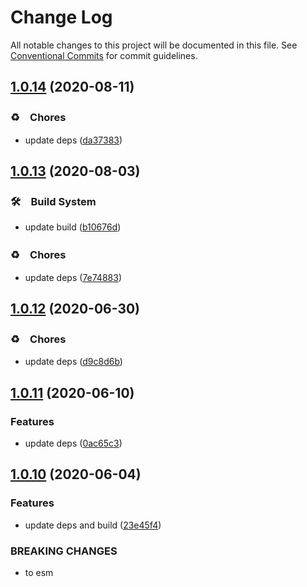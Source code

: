 # Change Log

All notable changes to this project will be documented in this file.
See [Conventional Commits](https://conventionalcommits.org) for commit guidelines.

## [1.0.14](https://github.com/bluelovers/node-novel/compare/@node-novel/layout-cli@1.0.13...@node-novel/layout-cli@1.0.14) (2020-08-11)


### ♻️　Chores

* update deps ([da37383](https://github.com/bluelovers/node-novel/commit/da37383f4912354d6c6615e728433448138b3869))





## [1.0.13](https://github.com/bluelovers/node-novel/compare/@node-novel/layout-cli@1.0.12...@node-novel/layout-cli@1.0.13) (2020-08-03)


### 🛠　Build System

* update build ([b10676d](https://github.com/bluelovers/node-novel/commit/b10676d1fea942a9fc3432e9e1de1c711501bade))


### ♻️　Chores

* update deps ([7e74883](https://github.com/bluelovers/node-novel/commit/7e74883adc57bd6b795ab3a88d72c98a58e25feb))





## [1.0.12](https://github.com/bluelovers/node-novel/compare/@node-novel/layout-cli@1.0.11...@node-novel/layout-cli@1.0.12) (2020-06-30)


### ♻️　Chores

* update deps ([d9c8d6b](https://github.com/bluelovers/node-novel/commit/d9c8d6bb9b4f31496a5a390adb950c9bb7f4131d))





## [1.0.11](https://github.com/bluelovers/node-novel/compare/@node-novel/layout-cli@1.0.10...@node-novel/layout-cli@1.0.11) (2020-06-10)


### Features

* update deps ([0ac65c3](https://github.com/bluelovers/node-novel/commit/0ac65c322dbdda0b538ee3ee80eb7dfd0948d883))





## [1.0.10](https://github.com/bluelovers/node-novel/compare/@node-novel/layout-cli@1.0.9...@node-novel/layout-cli@1.0.10) (2020-06-04)


### Features

* update deps and build ([23e45f4](https://github.com/bluelovers/node-novel/commit/23e45f4b1427ca701a36ce6c89818d19e71df24b))


### BREAKING CHANGES

* to esm
